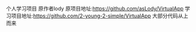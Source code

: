 个人学习项目
原作者lody
原项目地址:https://github.com/asLody/VirtualApp
学习项目地址:https://github.com/2-young-2-simple/VirtualApp
大部分代码从上而来



